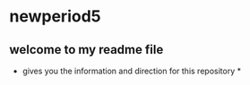 # newperiod5 
## welcome to my readme file 
* gives you the information and direction for this repository *
